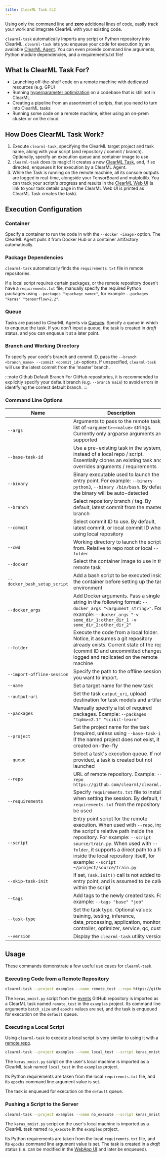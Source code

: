 ```yaml
---
title: ClearML Task CLI
---
```


Using only the command line and **zero** additional lines of code, easily track your work and integrate ClearML with your 
existing code.

`clearml-task` automatically imports any script or Python repository into ClearML. `clearml-task` lets
you enqueue your code for execution by an available [ClearML Agent](../clearml_agent.md). You can even provide command 
line arguments, Python module dependencies, and a requirements.txt file!

## What Is ClearML Task For?
* Launching off-the-shelf code on a remote machine with dedicated resources (e.g. GPU)
* Running [hyperparameter optimization](../getting_started/hpo.md) on a codebase that is still not in ClearML
* Creating a pipeline from an assortment of scripts, that you need to turn into ClearML tasks
* Running some code on a remote machine, either using an on-prem cluster or on the cloud

## How Does ClearML Task Work?

1. Execute `clearml-task`, specifying the ClearML target project and task name, along with your script (and repository / commit / branch). 
   Optionally, specify an execution queue and container image to use.
1. `clearml-task` does its magic! It creates a new [ClearML Task](../fundamentals/task.md), 
   and, if so directed, enqueues it for execution by a ClearML Agent.
1. While the Task is running on the remote machine, all its console outputs are logged in real-time, alongside your 
   TensorBoard and matplotlib. You can track your script's progress and results in the [ClearML Web UI](../webapp/webapp_overview.md) 
   (a link to your task details page in the ClearML Web UI is printed as ClearML Task creates the task).
   
## Execution Configuration
### Container
Specify a container to run the code in with the `--docker <image>` option.
The ClearML Agent pulls it from Docker Hub or a container artifactory automatically.

### Package Dependencies
`clearml-task` automatically finds the `requirements.txt` file in remote repositories. 

If a local script requires certain packages, or the remote repository doesn't have a `requirements.txt` file,
manually specify the required Python packages using `--packages "<package_name>"`, for example `--packages "keras" "tensorflow>2.2"`.

### Queue
Tasks are passed to ClearML Agents via [Queues](../fundamentals/agents_and_queues.md). Specify a queue in which to enqueue 
the task. If you don't input a queue, the task is created in *draft* status, and you can enqueue it at a later point. 

### Branch and Working Directory
To specify your code's branch and commit ID, pass the `--branch <branch_name> --commit <commit_id>` options.
If unspecified, `clearml-task` will use the latest commit from the 'master' branch.

:::note Github Default Branch
For GitHub repositories, it is recommended to explicitly specify your default branch (e.g. `--branch main`) to avoid
errors in identifying the correct default branch.
:::

### Command Line Options

<div className="tbl-cmd">

|Name | Description| Mandatory |
|---|----|---|
| `--args` | Arguments to pass to the remote task, list of `<argument>=<value>` strings. Currently only argparse arguments are supported | <img src="/docs/latest/icons/ico-optional-no.svg" alt="No" className="icon size-md center-md" /> |
| `--base-task-id` | Use a pre-existing task in the system, instead of a local repo / script. Essentially clones an existing task and overrides arguments / requirements | <img src="/docs/latest/icons/ico-optional-no.svg" alt="No" className="icon size-md center-md" /> |
| `--binary` | Binary executable used to launch the entry point. For example: `--binary python3`, `--binary /bin/bash`. By default, the binary will be auto-detected | <img src="/docs/latest/icons/ico-optional-no.svg" alt="No" className="icon size-md center-md" /> |
| `--branch` | Select repository branch / tag. By default, latest commit from the master branch | <img src="/docs/latest/icons/ico-optional-no.svg" alt="No" className="icon size-md center-md" /> |
| `--commit` | Select commit ID to use. By default, latest commit, or local commit ID when using local repository | <img src="/docs/latest/icons/ico-optional-no.svg" alt="No" className="icon size-md center-md" /> |
| `--cwd` | Working directory to launch the script from. Relative to repo root or local `--folder` | <img src="/docs/latest/icons/ico-optional-no.svg" alt="No" className="icon size-md center-md" /> |
| `--docker` | Select the container image to use in the remote task | <img src="/docs/latest/icons/ico-optional-no.svg" alt="No" className="icon size-md center-md" /> |
| `--docker_bash_setup_script` | Add a bash script to be executed inside the container before setting up the task's environment | <img src="/docs/latest/icons/ico-optional-no.svg" alt="No" className="icon size-md center-md" /> |
| `--docker_args` | Add Docker arguments. Pass a single string in the following format: `--docker_args "<argument_string>"`. For example: `--docker_args "-v some_dir_1:other_dir_1 -v some_dir_2:other_dir_2"` | <img src="/docs/latest/icons/ico-optional-no.svg" alt="No" className="icon size-md center-md" /> |
| `--folder` | Execute the code from a local folder. Notice, it assumes a git repository already exists. Current state of the repo (commit ID and uncommitted changes) is logged and replicated on the remote machine | <img src="/docs/latest/icons/ico-optional-no.svg" alt="No" className="icon size-md center-md" /> | 
| `--import-offline-session`| Specify the path to the offline session you want to import.| <img src="/docs/latest/icons/ico-optional-no.svg" alt="No" className="icon size-md center-md" /> |
| `--name` | Set a target name for the new task | <img src="/docs/latest/icons/ico-optional-yes.svg" alt="Yes" className="icon size-md center-md" /> |
| `--output-uri` | Set the task `output_uri`, upload destination for task models and artifacts | <img src="/docs/latest/icons/ico-optional-no.svg" alt="No" className="icon size-md center-md" /> |
| `--packages` | Manually specify a list of required packages. Example: `--packages "tqdm>=2.1" "scikit-learn"` | <img src="/docs/latest/icons/ico-optional-no.svg" alt="No" className="icon size-md center-md" /> |
| `--project`| Set the project name for the task (required, unless using `--base-task-id`). If the named project does not exist, it is created on-the-fly | <img src="/docs/latest/icons/ico-optional-yes.svg" alt="Yes" className="icon size-md center-md" /> |
| `--queue` | Select a task's execution queue. If not provided, a task is created but not launched | <img src="/docs/latest/icons/ico-optional-no.svg" alt="No" className="icon size-md center-md" /> |
| `--repo` | URL of remote repository. Example: `--repo https://github.com/clearml/clearml.git` | <img src="/docs/latest/icons/ico-optional-no.svg" alt="No" className="icon size-md center-md" /> |
| `--requirements` | Specify `requirements.txt` file to install when setting the session. By default, the` requirements.txt` from the repository will be used | <img src="/docs/latest/icons/ico-optional-no.svg" alt="No" className="icon size-md center-md" /> |
| `--script` | Entry point script for the remote execution. When used with `--repo`, input the script's relative path inside the repository. For example: `--script source/train.py`. When used with `--folder`, it supports a direct path to a file inside the local repository itself, for example: `--script ~/project/source/train.py` | <img src="/docs/latest/icons/ico-optional-yes.svg" alt="Yes" className="icon size-md center-md" /> |
| `--skip-task-init` | If set, `Task.init()` call is not added to the entry point, and is assumed to be called within the script | <img src="/docs/latest/icons/ico-optional-no.svg" alt="No" className="icon size-md center-md" /> |
| `--tags` | Add tags to the newly created task. For example: `--tags "base" "job"` | <img src="/docs/latest/icons/ico-optional-no.svg" alt="No" className="icon size-md center-md" /> |
| `--task-type` | Set the task type. Optional values: training, testing, inference, data_processing, application, monitor, controller, optimizer, service, qc, custom | <img src="/docs/latest/icons/ico-optional-no.svg" alt="No" className="icon size-md center-md" /> |
| `--version` | Display the `clearml-task` utility version | <img src="/docs/latest/icons/ico-optional-no.svg" alt="No" className="icon size-md center-md" /> |

</div>

## Usage
These commands demonstrate a few useful use cases for `clearml-task`.

### Executing Code from a Remote Repository 

```bash
clearml-task --project examples --name remote_test --repo https://github.com/clearml/events.git --branch master --script /webinar-0620/keras_mnist.py --args batch_size=64 epochs=1 --queue default
```

The `keras_mnist.py` script from the [events](https://github.com/clearml/events) GitHub repository is imported as a 
ClearML task named `remote_test` in the `examples` project. Its command line arguments `batch_size` and `epochs` values 
are set, and the task is enqueued for execution on the `default` queue.

### Executing a Local Script
Using `clearml-task` to execute a local script is very similar to using it with a [remote repo](#executing-code-from-a-remote-repository).

```bash
clearml-task --project examples --name local_test --script keras_mnist.py --branch master --requirements requirements.txt --args epochs=1 --queue default
```  

The `keras_mnist.py` script on the user's local machine is imported as a ClearML task named `local_test` in the `examples` project.

Its Python requirements are taken from the local `requiremnts.txt` file, and its `epochs` command line argument value is set.

The task is enqueued for execution on the `default` queue. 


### Pushing a Script to the Server 

```bash
clearml-task --project examples --name no_execute --script keras_mnist.py --branch master --requirements requirements.txt --args epochs=1 
```  

The `keras_mnist.py` script on the user's local machine is imported as a ClearML task named `no_execute` in the `examples` project.

Its Python requirements are taken from the local `requiremnts.txt` file, and its `epochs` command line argument value is set.
The task is created in a *draft* status (i.e. can be modified in the [WebApp UI](../webapp/webapp_overview.md) and later be enqueued). 
